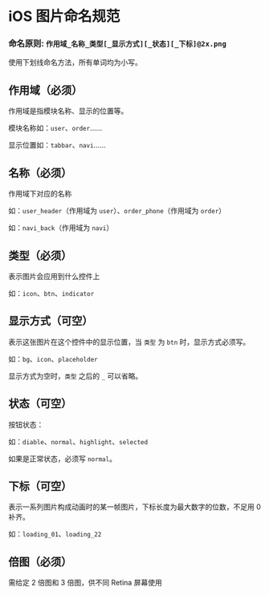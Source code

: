 # iOS 图片命名规范

### 命名原则: `作用域_名称_类型[_显示方式][_状态][_下标]@2x.png`

使用下划线命名方法，所有单词均为小写。

## 作用域（必须）

作用域是指模块名称、显示的位置等。

模块名称如：`user`、`order`……

显示位置如：`tabbar`、`navi`……

## 名称（必须）

作用域下对应的名称

如：`user_header`（作用域为 `user`）、`order_phone`（作用域为 `order`）

如：`navi_back`（作用域为 `navi`）

## 类型（必须）

表示图片会应用到什么控件上

如：`icon`、`btn`、`indicator`

## 显示方式（可空）

表示这张图片在这个控件中的显示位置，当 `类型` 为 `btn` 时，显示方式必须写。

如：`bg`、`icon`、`placeholder`

显示方式为空时，`类型` 之后的 `_` 可以省略。

## 状态（可空）

按钮状态：

如：`diable`、`normal`、`highlight`、`selected`

如果是正常状态，必须写 `normal`。

## 下标（可空）

表示一系列图片构成动画时的某一帧图片，下标长度为最大数字的位数，不足用 0 补齐。

如：`loading_01`、`loading_22`

## 倍图（必须）

需给定 2 倍图和 3 倍图，供不同 Retina 屏幕使用


